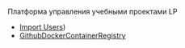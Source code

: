 Платформа управления учебными проектами LP

- [Import Users](https://github.com/itmolerningproject/platform/edit/main/wiki/import_uesrs.md))
- [GithubDockerContainerRegistry](https://github.com/itmolerningproject/platform/edit/main/wiki/github_docker_registry.md)
